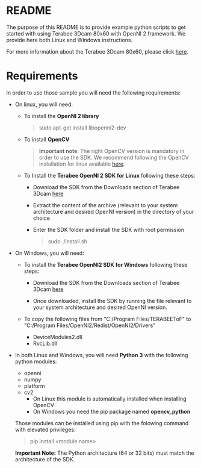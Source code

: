 # README

The purpose of this README is to provide example python scripts to get started with using Terabee 3Dcam 80x60 with OpenNI 2 framework. We provide here both Linux and Windows instructions.

For more information about the Terabee 3Dcam 80x60, please click [here](https://www.terabee.com/shop/3d-tof-cameras/terabee-3dcam/).

# Requirements
In order to use those sample you will need the following requirements:

* On linux, you will need:
    * To install the **OpenNI 2 library**
        >sudo apt-get install libopenni2-dev
    * To install **OpenCV**
        >**Important note**:
        > The right OpenCV version is mandatory in order to use the SDK. We recommend following the OpenCV installation for linux available [here](https://github.com/Terabee/linux_openni2_samples#install-opencv).
        >
    * To Install the **Terabee OpenNI 2 SDK for Linux** following these steps:
        *  Download the SDK from the Downloads section of Terabee 3Dcam [here](https://www.terabee.com/shop/3d-tof-cameras/terabee-3dcam/)
        * Extract the content of the archive (relevant to your system architecture and desired OpenNI version) in the directory of your choice

        * Enter the SDK folder and install the SDK with root permission
            >sudo ./install.sh

* On Windows, you will need:
    * To install the **Terabee OpenNI2 SDK for Windows** following these steps:
        *  Download the SDK from the Downloads section of Terabee 3Dcam [here](https://www.terabee.com/shop/3d-tof-cameras/terabee-3dcam/)
        
        * Once downloaded, install the SDK by running the file relevant to your system architecture and desired OpenNI version.

    * To copy the following files from "C:/Program Files/TERABEEToF" to "C:/Program Files/OpenNI2/Redist/OpenNI2/Drivers"
        * DeviceModules2.dll
        * RvcLib.dll

* In both Linux and Windows, you will need **Python 3** with the following python modules:
    * openni
    * numpy
    * platform
    * cv2
        * On Linux this module is automatically installed when installing OpenCV
        * On Windows you need the pip package named **opencv_python**

    Those modules can be installed using pip with the folowing command with elevated privileges:
    > pip install \<module name\>

    **Important Note:** The Python architecture (64 or 32 bits) must match the architecture of the SDK.

